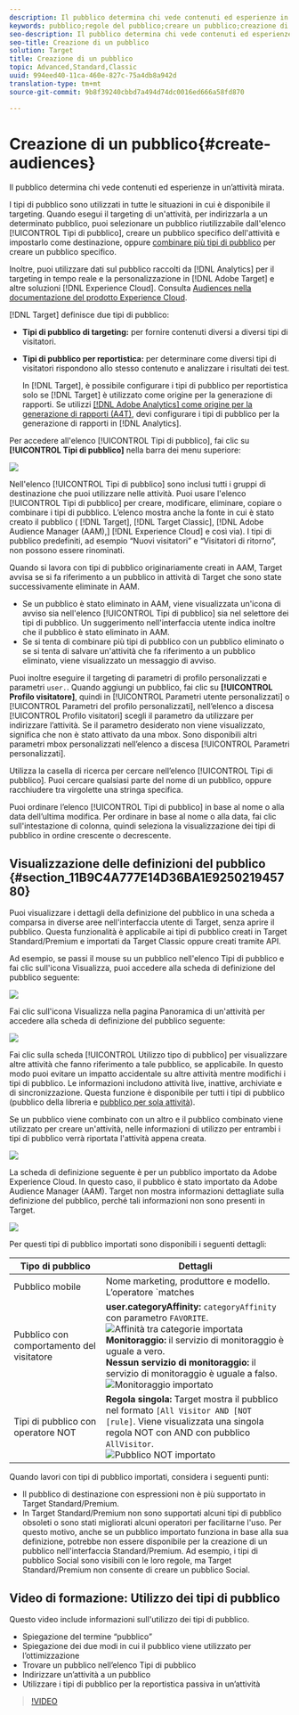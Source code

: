```yaml
---
description: Il pubblico determina chi vede contenuti ed esperienze in un’attività mirata.
keywords: pubblico;regole del pubblico;creare un pubblico;creazione di pubblico;pubblico di destinazione;rapporti sul pubblico;report sul pubblico;segmento;parametri di profilo personalizzati;definizione del pubblico;elenco di tipi di pubblico;audience
seo-description: Il pubblico determina chi vede contenuti ed esperienze in un’attività mirata.
seo-title: Creazione di un pubblico
solution: Target
title: Creazione di un pubblico
topic: Advanced,Standard,Classic
uuid: 994eed40-11ca-460e-827c-75a4db8a942d
translation-type: tm+mt
source-git-commit: 9b8f39240cbbd7a494d74dc0016ed666a58fd870

---
```



# Creazione di un pubblico{#create-audiences}

Il pubblico determina chi vede contenuti ed esperienze in un’attività mirata.

I tipi di pubblico sono utilizzati in tutte le situazioni in cui è disponibile il targeting. Quando esegui il targeting di un&#39;attività, per indirizzarla a un determinato pubblico, puoi selezionare un pubblico riutilizzabile dall&#39;elenco [!UICONTROL Tipi di pubblico], creare un pubblico specifico dell&#39;attività e impostarlo come destinazione, oppure  [combinare più tipi di pubblico](../../c-target/combining-multiple-audiences.md#concept_A7386F1EA4394BD2AB72399C225981E5) per creare un pubblico specifico.

Inoltre, puoi utilizzare dati sul pubblico raccolti da [!DNL Analytics] per il targeting in tempo reale e la personalizzazione in [!DNL Adobe Target] e altre soluzioni [!DNL Experience Cloud]. Consulta [Audiences nella documentazione del prodotto Experience Cloud](https://marketing.adobe.com/resources/help/en_US/mcloud/audience_library.html).

[!DNL Target] definisce due tipi di pubblico:

* **Tipi di pubblico di targeting:** per fornire contenuti diversi a diversi tipi di visitatori.
* **Tipi di pubblico per reportistica:** per determinare come diversi tipi di visitatori rispondono allo stesso contenuto e analizzare i risultati dei test.

   In [!DNL Target], è possibile configurare i tipi di pubblico per reportistica solo se [!DNL Target] è utilizzato come origine per la generazione di rapporti. Se utilizzi [ [!DNL Adobe Analytics] come origine per la generazione di rapporti (A4T)](../../c-integrating-target-with-mac/a4t/a4t.md#concept_7540C8C04259434AB6EE33B09F47A1DE), devi configurare i tipi di pubblico per la generazione di rapporti in [!DNL Analytics].

Per accedere all&#39;elenco [!UICONTROL Tipi di pubblico], fai clic su **[!UICONTROL Tipi di pubblico]** nella barra dei menu superiore:

![](assets/audiences_list.png)

Nell&#39;elenco [!UICONTROL Tipi di pubblico] sono inclusi tutti i gruppi di destinazione che puoi utilizzare nelle attività. Puoi usare l&#39;elenco [!UICONTROL Tipi di pubblico] per creare, modificare, eliminare, copiare o combinare i tipi di pubblico. L’elenco mostra anche la fonte in cui è stato creato il pubblico ( [!DNL Target], [!DNL Target Classic], [!DNL Adobe Audience Manager (AAM),] [!DNL Experience Cloud] e così via). I tipi di pubblico predefiniti, ad esempio “Nuovi visitatori” e “Visitatori di ritorno”, non possono essere rinominati.

Quando si lavora con tipi di pubblico originariamente creati in AAM, Target avvisa se si fa riferimento a un pubblico in attività di Target che sono state successivamente eliminate in AAM.

* Se un pubblico è stato eliminato in AAM, viene visualizzata un&#39;icona di avviso sia nell&#39;elenco [!UICONTROL Tipi di pubblico] sia nel selettore dei tipi di pubblico. Un suggerimento nell&#39;interfaccia utente indica inoltre che il pubblico è stato eliminato in AAM.
* Se si tenta di combinare più tipi di pubblico con un pubblico eliminato o se si tenta di salvare un&#39;attività che fa riferimento a un pubblico eliminato, viene visualizzato un messaggio di avviso.

Puoi inoltre eseguire il targeting di parametri di profilo personalizzati e parametri `user.`. Quando aggiungi un pubblico, fai clic su **[!UICONTROL Profilo visitatore]**, quindi in [!UICONTROL Parametri utente personalizzati] o [!UICONTROL Parametri del profilo personalizzati], nellʼelenco a discesa [!UICONTROL Profilo visitatori] scegli il parametro da utilizzare per indirizzare lʼattività. Se il parametro desiderato non viene visualizzato, significa che non è stato attivato da una mbox. Sono disponibili altri parametri mbox personalizzati nellʼelenco a discesa [!UICONTROL Parametri personalizzati].

Utilizza la casella di ricerca per cercare nellʼelenco [!UICONTROL Tipi di pubblico]. Puoi cercare qualsiasi parte del nome di un pubblico, oppure racchiudere tra virgolette una stringa specifica.

Puoi ordinare lʼelenco [!UICONTROL Tipi di pubblico] in base al nome o alla data dellʼultima modifica. Per ordinare in base al nome o alla data, fai clic sull&#39;intestazione di colonna, quindi seleziona la visualizzazione dei tipi di pubblico in ordine crescente o decrescente.

## Visualizzazione delle definizioni del pubblico  {#section_11B9C4A777E14D36BA1E925021945780}

Puoi visualizzare i dettagli della definizione del pubblico in una scheda a comparsa in diverse aree nell&#39;interfaccia utente di Target, senza aprire il pubblico. Questa funzionalità è applicabile ai tipi di pubblico creati in Target Standard/Premium e importati da Target Classic oppure creati tramite API.

Ad esempio, se passi il mouse su un pubblico nell&#39;elenco Tipi di pubblico e fai clic sull&#39;icona Visualizza, puoi accedere alla scheda di definizione del pubblico seguente:

![](assets/audience_definition_list.png)

Fai clic sull&#39;icona Visualizza nella pagina Panoramica di un&#39;attività per accedere alla scheda di definizione del pubblico seguente:

![](assets/audience_definition.png)

Fai clic sulla scheda [!UICONTROL Utilizzo tipo di pubblico] per visualizzare altre attività che fanno riferimento a tale pubblico, se applicabile. In questo modo puoi evitare un impatto accidentale su altre attività mentre modifichi i tipi di pubblico. Le informazioni includono attività live, inattive, archiviate e di sincronizzazione. Questa funzione è disponibile per tutti i tipi di pubblico (pubblico della libreria e  [pubblico per sola attività](../../c-target/creating-activity-only-audience.md#concept_A6BADCF530ED4AE1852E677FEBE68483)).

Se un pubblico viene combinato con un altro e il pubblico combinato viene utilizzato per creare un&#39;attività, nelle informazioni di utilizzo per entrambi i tipi di pubblico verrà riportata l&#39;attività appena creata.

![](assets/audience_definition_list_usage.png)

La scheda di definizione seguente è per un pubblico importato da Adobe Experience Cloud. In questo caso, il pubblico è stato importato da Adobe Audience Manager (AAM). Target non mostra informazioni dettagliate sulla definizione del pubblico, perché tali informazioni non sono presenti in Target.

![](assets/audience_definition_mc.png)

Per questi tipi di pubblico importati sono disponibili i seguenti dettagli:

| Tipo di pubblico | Dettagli |
|--- |--- |
| Pubblico mobile | Nome marketing, produttore e modello.<br>L’operatore `matches | does not match` viene visualizzato invece del `equals | does not equal`<br>![Pubblico mobile importato](/help/c-target/c-audiences/assets/imported_mobile_audience.png). |
| Pubblico con comportamento del visitatore | **user.categoryAffinity:** `categoryAffinity` con parametro `FAVORITE`.<br>![Affinità tra categorie importata](/help/c-target/c-audiences/assets/imported_category_affinity.png)<br>**Monitoraggio:** il servizio di monitoraggio è uguale a vero.<br>**Nessun servizio di monitoraggio:** il servizio di monitoraggio è uguale a falso.<br>![Monitoraggio importato](/help/c-target/c-audiences/assets/imported_monitoring.png) |
| Tipi di pubblico con operatore NOT | **Regola singola:** Target mostra il pubblico nel formato `[All Visitor AND [NOT [rule]`. Viene visualizzata una singola regola NOT con AND con pubblico `AllVisitor`.<br>![Pubblico NOT importato](/help/c-target/c-audiences/assets/imported_not_audience.png) |

Quando lavori con tipi di pubblico importati, considera i seguenti punti:

* Il pubblico di destinazione con espressioni non è più supportato in Target Standard/Premium.
* In Target Standard/Premium non sono supportati alcuni tipi di pubblico obsoleti o sono stati migliorati alcuni operatori per facilitarne l&#39;uso. Per questo motivo, anche se un pubblico importato funziona in base alla sua definizione, potrebbe non essere disponibile per la creazione di un pubblico nell&#39;interfaccia Standard/Premium. Ad esempio, i tipi di pubblico Social sono visibili con le loro regole, ma Target Standard/Premium non consente di creare un pubblico Social.

## Video di formazione: Utilizzo dei tipi di pubblico

Questo video include informazioni sull&#39;utilizzo dei tipi di pubblico.

* Spiegazione del termine “pubblico”
* Spiegazione dei due modi in cui il pubblico viene utilizzato per lʼottimizzazione
* Trovare un pubblico nellʼelenco Tipi di pubblico
* Indirizzare unʼattività a un pubblico
* Utilizzare i tipi di pubblico per la reportistica passiva in un’attività

>[!VIDEO](https://video.tv.adobe.com/v/17398)